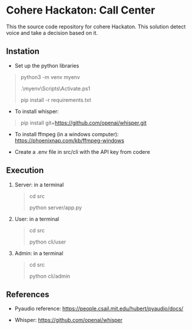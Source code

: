 # Cohere Hackaton: Call Center

This the source code repository for cohere Hackaton. This solution detect voice and take a decision based on it.

## Instation

- Set up the python libraries

> python3 -m venv myenv
>
> .\myenv\Scripts\Activate.ps1
>
> pip install -r requirements.txt

- To install whisper:

> pip install git+https://github.com/openai/whisper.git

- To install ffmpeg (in a windows computer):
  https://phoenixnap.com/kb/ffmpeg-windows

- Create a .env file in src/cli with the API key from codere

## Execution

1. Server: in a terminal

   > cd src
   >
   > python server/app.py

2. User: in a terminal

   > cd src
   >
   > python cli/user

3. Admin: in a terminal
   > cd src
   >
   > python cli/admin

## References

- Pyaudio reference:
  https://people.csail.mit.edu/hubert/pyaudio/docs/

- Whisper:
  https://github.com/openai/whisper
